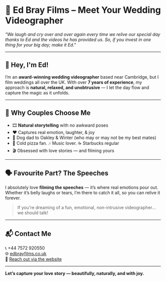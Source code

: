 # 🎥 Ed Bray Films – Meet Your Wedding Videographer

_"We laugh and cry over and over again every time we relive our special day thanks to Ed and the videos he has provided us. So, if you invest in one thing for your big day; make it Ed."_

---

## 👋 Hey, I'm Ed!

I’m an **award-winning wedding videographer** based near Cambridge, but I film weddings all over the UK. With over **7 years of experience**, my approach is **natural, relaxed, and unobtrusive** — I let the day flow and capture the magic as it unfolds.

---

## 💍 Why Couples Choose Me

- 🎞️ **Natural storytelling** with no awkward poses  
- ❤️ Captures real emotion, laughter, & joy  
- 🐾 Dog dad to Oakley & Winter (who may or may not be my best mates)  
- 🍕 Cold pizza fan. 🎶 Music lover. ☕ Starbucks regular  
- 🎬 Obsessed with love stories — and filming yours

---

## 🗣️ Favourite Part? The Speeches

I absolutely love **filming the speeches** — it’s where real emotions pour out. Whether it’s belly laughs or tears, I’m there to catch it all, so you can relive it forever.

> If you're dreaming of a fun, emotional, non-intrusive videographer... we should talk!

---

## 📬 Contact Me

📞 +44 7572 920550  
🌐 [edbrayfilms.co.uk](https://edbrayfilms.co.uk/)  
📧 [Reach out via the website](https://edbrayfilms.co.uk/#contact)

---

**Let’s capture your love story — beautifully, naturally, and with joy.**
